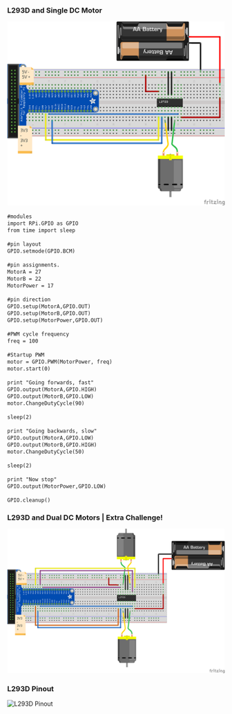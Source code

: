 ### L293D and Single DC Motor

![l293d and 1 motor](l293d_singlemotor_bb.png)

```
#modules
import RPi.GPIO as GPIO
from time import sleep

#pin layout
GPIO.setmode(GPIO.BCM)

#pin assignments.
MotorA = 27
MotorB = 22
MotorPower = 17

#pin direction
GPIO.setup(MotorA,GPIO.OUT)
GPIO.setup(MotorB,GPIO.OUT)
GPIO.setup(MotorPower,GPIO.OUT)

#PWM cycle frequency
freq = 100

#Startup PWM
motor = GPIO.PWM(MotorPower, freq)
motor.start(0)

print "Going forwards, fast"
GPIO.output(MotorA,GPIO.HIGH)
GPIO.output(MotorB,GPIO.LOW)
motor.ChangeDutyCycle(90)
 
sleep(2)
 
print "Going backwards, slow"
GPIO.output(MotorA,GPIO.LOW)
GPIO.output(MotorB,GPIO.HIGH)
motor.ChangeDutyCycle(50)
 
sleep(2)
 
print "Now stop"
GPIO.output(MotorPower,GPIO.LOW)
 
GPIO.cleanup()
```

### L293D and Dual DC Motors | Extra Challenge!

![l293d and 1 motor](l293d_dualmotor_bb.png)

### L293D Pinout
![L293D Pinout](http://fritzing.org/media/fritzing-repo/projects/l/l293d-motor-driver-pinout-diagram/images/Screenshot_14.png)
